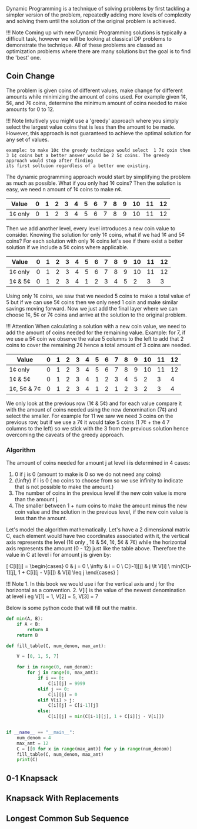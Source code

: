 Dynamic Programming is a technique of solving problems by first tackling a simpler version of the problem, repeatedly adding more levels of complexity and solving them
until the solution of the original problem is achieved.

!!! Note
    Coming up with new Dynamic Programming solutions is typically a difficult task, however we will be looking at classical DP problems to demonstrate the technique. All of these
    problems are classed as optimization problems where there are many solutions but the goal is to find the 'best' one.

## Coin Change
The problem is given coins of different values, make change for different amounts while minimizing the amount of coins used.
For example given 1¢, 5¢, and 7¢ coins, determine the minimum amount of coins needed to make amounts for 0 to 12.

!!! Note
    Intuitively you might use a 'greedy' approach where you simply select the largest value coins that is less than the amount to be made. However, this approach
    is not guaranteed to achieve the optimal solution for any set of values.

    example: to make 10¢ the greedy technique would select  1 7¢ coin then 3 1¢ coins but a better answer would be 2 5¢ coins. The greedy approach would stop after finding
    its first soltuion regardless of a better one existing.

The dynamic programming approach would start by simplifying the problem as much as possible. What if you only had 1¢ coins? Then the solution is easy, we need n amount of 1¢ coins to make n¢.

| Value  |0|1|2|3|4|5|6|7|8|9|10|11|12|
|--------|-|-|-|-|-|-|-|-|-|-|-|-|-|
| 1¢ only|0|1|2|3|4|5|6|7|8|9|10|11|12|

Then we add another level, every level introduces a new coin value to consider. Knowing the solution for only 1¢ coins, what if we had 1¢ and 5¢ coins? For each solution with only 1¢ coins let's see if there exist a
better solution if we include a 5¢ coins where applicable.

| Value  |0|1|2|3|4|5|6|7|8|9|10|11|12|
|--------|-|-|-|-|-|-|-|-|-|-|-|-|-|
|1¢ only|0|1|2|3|4|5|6|7|8|9|10|11|12|
|1¢ & 5¢|0|1|2|3|4|1|2|3|4|5|2|3|3|

Using only 1¢ coins, we saw that we needed 5 coins to make a total value of 5 but if we can use 5¢ coins then we only need 1 coin and make similar savings moving forward.
Now we just add the final layer where we can choose 1¢, 5¢ or 7¢ coins and arrive at the solution to the original problem.

!!! Attention
    When calculating a solution with a new coin value, we need to add the amount of coins needed for the remaining value. Example:
    for 7, if we use a 5¢ coin we observe the value 5 columns to the left to add that 2 coins to cover the remaining 2¢ hence a total amount of 3 coins are needed.

| Value     |0|1|2|3|4|5|6|7|8|9|10|11|12|
|-----------|-|-|-|-|-|-|-|-|-|-|-|-|-|
|1¢ only    |0|1|2|3|4|5|6|7|8|9|10|11|12|
|1¢ & 5¢    |0|1|2|3|4|1|2|3|4|5|2 |3 | 4|
|1¢, 5¢ & 7¢|0|1|2|3|4|1|2|1|2|3|2 |3 | 4|

We only look at the previous row (1¢ & 5¢) and for each value compare it with the amount of coins needed using the new denomination (7¢) and select the smaller. For example
for 11 we saw we need 3 coins on the previous row, but if we use a 7¢ it would take 5 coins (1 7¢ + the 4 7 columns to the left) so we stick with the 3 from the previous
solution hence overcoming the caveats of the greedy approach.

### Algorithm

The amount of coins needed for amount j at level i is determined in 4 cases:

1. 0 if j is 0 (amount to make is 0 so we do not need any coins)
2. \(\infty\) if i is 0 ( no coins to choose from so we use infinity to indicate that is not possible to make the amount.)
3. The number of coins in the previous level if the new coin value is more than the amount j.
4. The smaller between 1 + num coins to make the amount minus the new coin value and the solution in the previous level, if the new coin value is less than the amount.

Let's model the algorithm mathematically. Let's have a 2 dimensional matrix C, each element would have two coordinates associated with it, the vertical axis
represents the level (1¢ only , 1¢ & 5¢, 1¢, 5¢ & 7¢) while the horizontal axis represents the amount (0 - 12) just like the table above. Therefore the value in C at level i
for amount j is given by:

\[ C[i][j] = \begin{cases}
      0 & j = 0 \\
      \infty & i = 0 \\
      C[i-1][j] &  j \lt V[i] \\
      min(C[i-1][j], 1 + C[i][j - V[i]]) & V[i] \leq j
   \end{cases}
\]

!!! Note
    1. In this book we would use i for the vertical axis and j for the horizontal as a convention.
    2. V[i] is the value of the newest denomination at level i eg V[1] = 1, V[2] = 5, V[3] = 7

Below is some python code that will fill out the matrix.

``` python
def min(A, B):
	if A < B:
		return A
	return B

def fill_table(C, num_denom, max_amt):

    V = [0, 1, 5, 7]

    for i in range(0, num_denom):
        for j in range(0, max_amt):
            if i == 0:
                C[i][j] = 9999
            elif j == 0:
            	C[i][j] = 0
            elif V[i] > j:
                C[i][j] = C[i-1][j]
            else:
                C[i][j] = min(C[i-1][j], 1 + C[i][j - V[i]])


if __name__ == "__main__":
    num_denom = 4
    max_amt = 12
    C = [[0 for x in range(max_amt)] for y in range(num_denom)]
    fill_table(C, num_denom, max_amt)
    print(C)


```

## 0-1 Knapsack

## Knapsack With Replacements

## Longest Common Sub Sequence